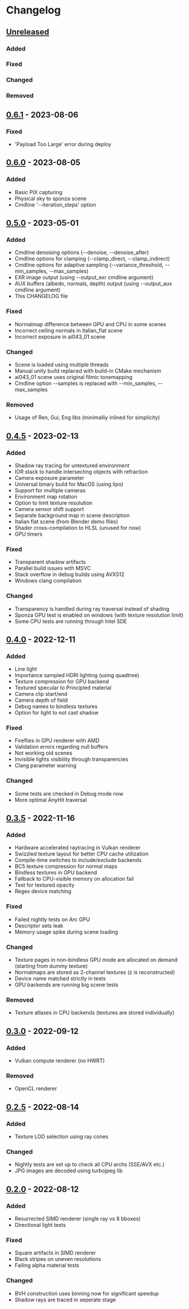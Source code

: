 # Changelog

## [Unreleased]

### Added
### Fixed
### Changed
### Removed

## [0.6.1] - 2023-08-06

### Fixed

- 'Payload Too Large' error during deploy

## [0.6.0] - 2023-08-05

### Added

- Basic PIX capturing
- Physical sky to sponza scene
- Cmdline '--iteration_steps' option

## [0.5.0] - 2023-05-01

### Added

- Cmdline denoising options (--denoise, --denoise_after)
- Cmdline options for clamping (--clamp_direct, --clamp_indirect)
- Cmdline options for adaptive sampling (--variance_threshold, --min_samples, --max_samples)
- EXR image output (using --output_exr cmdline argument)
- AUX buffers (albedo, normals, depth) output (using --output_aux cmdline argument)
- This CHANGELOG file

### Fixed

- Normalmap difference between GPU and CPU in some scenes
- Incorrect ceiling normals in italian_flat scene
- Incorrect exposure in ai043_01 scene

### Changed

- Scene is loaded using multiple threads
- Manual unity build replaced with build-in CMake mechanism
- ai043_01 scene uses original filmic tonemapping
- Cmdline option --samples is replaced with --min_samples, --max_samples

### Removed

- Usage of Ren, Gui, Eng libs (minimalliy inlined for simplicity)

## [0.4.5] - 2023-02-13

### Added

- Shadow ray tracing for untextured environment
- IOR stack to handle intersecting objects with refraction
- Camera exposure parameter
- Universal binary build for MacOS (using lipo)
- Support for multiple cameras
- Environment map rotation
- Option to limit texture resolution
- Camera sensor shift support
- Separate background map in scene description
- Italian flat scene (from Blender demo files)
- Shader cross-compilation to HLSL (unused for now)
- GPU timers

### Fixed

- Transparent shadow artifacts
- Parallel build issues with MSVC
- Stack overflow in debug builds using AVX512
- Windows clang compilation

### Changed

- Transparency is handled during ray traversal instead of shading
- Sponza GPU test is enabled on windows (with texture resolution limit)
- Some CPU tests are running through Intel SDE

## [0.4.0] - 2022-12-11

### Added

- Line light
- Importance sampled HDRI lighting (using quadtree)
- Texture compression for GPU backend
- Textured specular to Principled material
- Camera clip start/end
- Camera depth of field
- Debug names to bindless textures
- Option for light to not cast shadow

### Fixed

- Fireflies in GPU renderer with AMD
- Validation errors regarding null buffers
- Not working old scenes
- Invisible lights visibility through transparencies
- Clang parameter warning

### Changed

- Some tests are checked in Debug mode now
- More optimal AnyHit traversal

## [0.3.5] - 2022-11-16

### Added

- Hardware accelerated raytracing in Vulkan renderer
- Swizzled texture layout for better CPU cache utilization
- Compile-time switches to include/exclude backends
- BC5 texture compression for normal maps
- Bindless textures in GPU backend
- Fallback to CPU-visible memory on allocation fail
- Test for textured opacity
- Regex device matching

### Fixed

- Failed nightly tests on Arc GPU
- Descriptor sets leak
- Memory usage spike during scene loading

### Changed

- Texture pages in non-bindless GPU mode are allocated on demand (starting from dummy texture)
- Normalmaps are stored as 2-channel textures (z is reconstructed)
- Device name matched strictly in tests
- GPU backends are running big scene tests

### Removed

- Texture atlases in CPU backends (textures are stored individually)

## [0.3.0] - 2022-09-12

### Added

- Vulkan compute renderer (no HWRT)

### Removed

- OpenCL renderer

## [0.2.5] - 2022-08-14

### Added

- Texture LOD selection using ray cones

### Changed

- Nightly tests are set up to check all CPU archs (SSE/AVX etc.)
- JPG images are decoded using turbojpeg lib

## [0.2.0] - 2022-08-12

### Added

- Resurrected SIMD renderer (single ray vs 8 bboxes)
- Directional light tests

### Fixed

- Square artifacts in SIMD renderer
- Black stripes on uneven resolutions
- Failing alpha material tests

### Changed

- BVH construction uses binning now for significant speedup
- Shadow rays are traced in seperate stage

[Unreleased]: https://gitlab.com/sergcpp/raydemo/-/compare/v0.6.1...master
[0.6.1]: https://gitlab.com/sergcpp/raydemo/-/releases/v0.6.1
[0.6.0]: https://gitlab.com/sergcpp/raydemo/-/releases/v0.6.0
[0.5.0]: https://gitlab.com/sergcpp/raydemo/-/releases/v0.5.0
[0.4.5]: https://gitlab.com/sergcpp/raydemo/-/releases/v0.4.5
[0.4.0]: https://gitlab.com/sergcpp/raydemo/-/releases/v0.4.0
[0.3.5]: https://gitlab.com/sergcpp/raydemo/-/releases/v0.3.5
[0.3.0]: https://gitlab.com/sergcpp/raydemo/-/releases/v0.3.0
[0.2.5]: https://gitlab.com/sergcpp/raydemo/-/releases/v0.2.5
[0.2.0]: https://gitlab.com/sergcpp/raydemo/-/releases/v0.2.0
